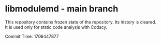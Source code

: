 # libmodulemd - main branch

This repository contains frozen state of the repository.
Its history is cleared. It is used only for static code
analysis with Codacy.

Commit Time: 1709447877